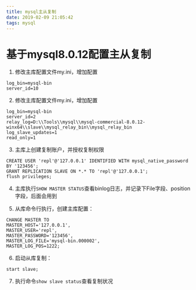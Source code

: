 ```yaml
---
title: mysql主从复制
date: 2019-02-09 21:05:42
tags: mysql
---
```


# 基于mysql8.0.12配置主从复制

1. 修改主库配置文件my.ini，增加配置
```
log_bin=mysql-bin
server_id=10
```

2. 修改主库配置文件my.ini，增加配置
```
log_bin=mysql-bin
server_id=2
relay_log=D:\\Tools\\mysql\\mysql-commercial-8.0.12-winx64\\slave\\mysql_relay_bin\\mysql_relay_bin
log_slave_updates=1
read_only=1
```

3. 主库上创建复制账户，并授权复制权限
```
CREATE USER 'repl'@'127.0.0.1' IDENTIFIED WITH mysql_native_password BY '123456';
GRANT REPLICATION SLAVE ON *.* TO 'repl'@'127.0.0.1';
flush privileges;
```

4. 主库执行`SHOW MASTER STATUS`查看binlog日志，并记录下File字段、position字段，后面会用到

5. 从库命令行执行，创建主库配置：
```
CHANGE MASTER TO
MASTER_HOST='127.0.0.1',
MASTER_USER='repl',
MASTER_PASSWORD='123456',
MASTER_LOG_FILE='mysql-bin.000002',
MASTER_LOG_POS=1222;
```

6. 启动从库复制：
```
start slave;
```

7. 执行命令`show slave status`查看复制状况